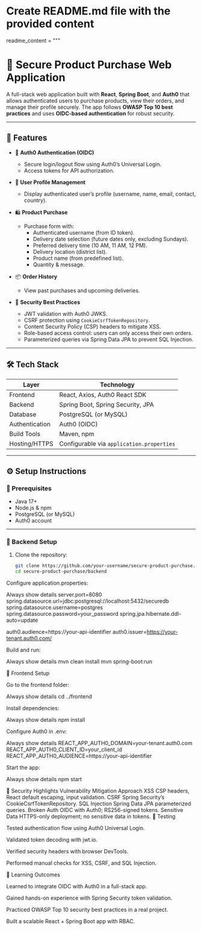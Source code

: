 # Create README.md file with the provided content

readme_content = """
# 🛒 Secure Product Purchase Web Application  
A full-stack web application built with **React**, **Spring Boot**, and **Auth0** that allows authenticated users to purchase products, view their orders, and manage their profile securely. The app follows **OWASP Top 10 best practices** and uses **OIDC-based authentication** for robust security.

---

## 🚀 Features  
- 🔑 **Auth0 Authentication (OIDC)**  
  - Secure login/logout flow using Auth0’s Universal Login.  
  - Access tokens for API authorization.  

- 👤 **User Profile Management**  
  - Display authenticated user’s profile (username, name, email, contact, country).  

- 🛍️ **Product Purchase**  
  - Purchase form with:  
    - Authenticated username (from ID token).  
    - Delivery date selection (future dates only, excluding Sundays).  
    - Preferred delivery time (10 AM, 11 AM, 12 PM).  
    - Delivery location (district list).  
    - Product name (from predefined list).  
    - Quantity & message.  

- 📦 **Order History**  
  - View past purchases and upcoming deliveries.  

- 🔐 **Security Best Practices**  
  - JWT validation with Auth0 JWKS.  
  - CSRF protection using `CookieCsrfTokenRepository`.  
  - Content Security Policy (CSP) headers to mitigate XSS.  
  - Role-based access control: users can only access their own orders.  
  - Parameterized queries via Spring Data JPA to prevent SQL Injection.  

---

## 🛠️ Tech Stack  
| Layer            | Technology                          |
|------------------|------------------------------------|
| Frontend         | React, Axios, Auth0 React SDK      |
| Backend          | Spring Boot, Spring Security, JPA  |
| Database         | PostgreSQL (or MySQL)              |
| Authentication   | Auth0 (OIDC)                       |
| Build Tools      | Maven, npm                         |
| Hosting/HTTPS    | Configurable via `application.properties` |

---



## ⚙️ Setup Instructions  

### 🔹 Prerequisites  
- Java 17+  
- Node.js & npm  
- PostgreSQL (or MySQL)  
- Auth0 account  

---


### 🔹 Backend Setup  
1. Clone the repository:  
   ```bash
   git clone https://github.com/your-username/secure-product-purchase.git
   cd secure-product-purchase/backend


Configure application.properties:

Always show details
server.port=8080
spring.datasource.url=jdbc:postgresql://localhost:5432/securedb
spring.datasource.username=postgres
spring.datasource.password=your_password
spring.jpa.hibernate.ddl-auto=update

auth0.audience=https://your-api-identifier
auth0.issuer=https://your-tenant.auth0.com/


Build and run:

Always show details
mvn clean install
mvn spring-boot:run

🔹 Frontend Setup

Go to the frontend folder:

Always show details
cd ../frontend


Install dependencies:

Always show details
npm install


Configure Auth0 in .env:

Always show details
REACT_APP_AUTH0_DOMAIN=your-tenant.auth0.com
REACT_APP_AUTH0_CLIENT_ID=your_client_id
REACT_APP_AUTH0_AUDIENCE=https://your-api-identifier


Start the app:

Always show details
npm start

🔐 Security Highlights
Vulnerability	Mitigation Approach
XSS	CSP headers, React default escaping, input validation.
CSRF	Spring Security’s CookieCsrfTokenRepository.
SQL Injection	Spring Data JPA parameterized queries.
Broken Auth	OIDC with Auth0; RS256-signed tokens.
Sensitive Data	HTTPS-only deployment; no sensitive data in tokens.
🧪 Testing

Tested authentication flow using Auth0 Universal Login.

Validated token decoding with jwt.io.

Verified security headers with browser DevTools.

Performed manual checks for XSS, CSRF, and SQL Injection.

📖 Learning Outcomes

Learned to integrate OIDC with Auth0 in a full-stack app.

Gained hands-on experience with Spring Security token validation.

Practiced OWASP Top 10 security best practices in a real project.

Built a scalable React + Spring Boot app with RBAC.
